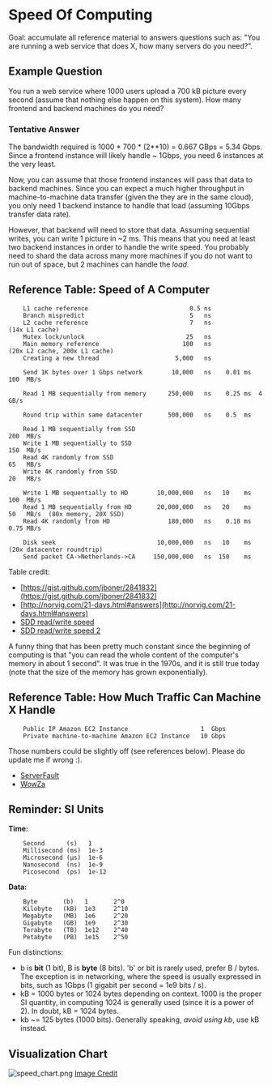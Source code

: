 
# Speed Of Computing

Goal: accumulate all reference material to answers questions such as: "You are running a web service that does X, how many servers do you need?".

## Example Question

You run a web service where 1000 users upload a 700 kB picture every second (assume that nothing else happen on this system). How many frontend and backend machines do you need?

### Tentative Answer

The bandwidth required is 1000 * 700 * (2**10) = 0.667 GBps = 5.34 Gbps.
Since a frontend instance will likely handle ~ 1Gbps, you need 6 instances at the very least.

Now, you can assume that those frontend instances will pass that data to backend machines. Since you can expect a much higher throughput in machine-to-machine data transfer (given the they are in the same cloud), you only need 1 backend instance to handle that load (assuming 10Gbps transfer data rate).

However, that backend will need to store that data. Assuming sequential writes, you can write 1 picture in ~2 ms. This means that you need at least two backend instances in order to handle the write speed. You probably need to shard the data across many more machines if you do not want to run out of space, but 2 machines can handle the _load_.

## Reference Table: Speed of A Computer

        L1 cache reference                            0.5 ns
        Branch mispredict                             5   ns
        L2 cache reference                            7   ns                        (14x L1 cache)
        Mutex lock/unlock                            25   ns
        Main memory reference                       100   ns                        (20x L2 cache, 200x L1 cache)
        Creating a new thread                     5,000   ns
        
        Send 1K bytes over 1 Gbps network        10,000   ns    0.01 ms  100  MB/s
        
        Read 1 MB sequentially from memory      250,000   ns    0.25 ms  4    GB/s
        
        Round trip within same datacenter       500,000   ns    0.5  ms
        
        Read 1 MB sequentially from SSD                                  200  MB/s
        Write 1 MB sequentially to SSD                                   150  MB/s
        Read 4K randomly from SSD                                        65   MB/s
        Write 4K randomly from SSD                                       20   MB/s
        
        Write 1 MB sequentially to HD        10,000,000   ns   10    ms  100  MB/s
        Read 1 MB sequentially from HD       20,000,000   ns   20    ms  50   MB/s  (80x memory, 20X SSD)
        Read 4K randomly from HD                180,000   ns    0.18 ms  0.75 MB/s
        
        Disk seek                            10,000,000   ns   10    ms             (20x datacenter roundtrip)
        Send packet CA->Netherlands->CA     150,000,000   ns  150    ms

Table credit: 

- [https://gist.github.com/jboner/2841832](https://gist.github.com/jboner/2841832)
- [http://norvig.com/21-days.html#answers](http://norvig.com/21-days.html#answers)
- [SDD read/write speed](http://www.tomshardware.com/reviews/ssd-upgrade-hdd-performance,3023-6.html)
- [SDD read/write speed 2](http://hdd.userbenchmark.com/Seagate-Barracuda-720014-3TB/Rating/1374)

A funny thing that has been pretty much constant since the beginning of computing is that "you can read the whole content of the computer's memory in about 1 second". It was true in the 1970s, and it is still true today (note that the size of the memory has grown exponentially).

## Reference Table: How Much Traffic Can Machine X Handle

        Public IP Amazon EC2 Instance                    1  Gbps
        Private machine-to-machine Amazon EC2 Instance   10 Gbps

Those numbers could be slightly off (see references below). Please do update me if wrong :).
        
- [ServerFault](http://serverfault.com/questions/570879/1-73-gbps-at-best-on-an-amazon-ec2-10-gigabit-instance)
- [WowZa](http://www.wowza.com/forums/showthread.php?34985-Maxing-out-a-c3-8xlarge-instance-500-1000-or-2000-simultaneous-viewers/page2)

## Reminder: SI Units

**Time:**

        Second      (s)   1
        Millisecond (ms)  1e-3
        Microsecond (μs)  1e-6
        Nanosecond  (ns)  1e-9
        Picosecond  (ps)  1e-12

**Data:**

        Byte       (b)   1       2^0
        Kilobyte   (kB)  1e3     2^10
        Megabyte   (MB)  1e6     2^20
        Gigabyte   (GB)  1e9     2^30
        Terabyte   (TB)  1e12    2^40
        Petabyte   (PB)  1e15    2^50

Fun distinctions:

- b is **bit** (1 bit), B is **byte** (8 bits). 'b' or bit is rarely used, prefer B / bytes. The exception is in networking, where the speed is usually expressed in bits, such as 1Gbps (1 gigabit per second = 1e9 bits / s).
- kB = 1000 bytes or 1024 bytes depending on context. 1000 is the proper SI quantity, in computing 1024 is generally used (since it is a power of 2). In doubt, kB = 1024 bytes.
- kb ~= 125 bytes (1000 bits). Generally speaking, _avoid using kb_, use kB instead.
        
## Visualization Chart

![speed_chart.png](../../static/speed_chart.png)
[Image Credit](https://gist.github.com/hellerbarde/2843375)

